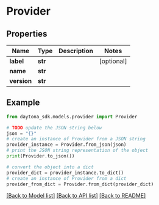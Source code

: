 # Provider


## Properties

Name | Type | Description | Notes
------------ | ------------- | ------------- | -------------
**label** | **str** |  | [optional] 
**name** | **str** |  | 
**version** | **str** |  | 

## Example

```python
from daytona_sdk.models.provider import Provider

# TODO update the JSON string below
json = "{}"
# create an instance of Provider from a JSON string
provider_instance = Provider.from_json(json)
# print the JSON string representation of the object
print(Provider.to_json())

# convert the object into a dict
provider_dict = provider_instance.to_dict()
# create an instance of Provider from a dict
provider_from_dict = Provider.from_dict(provider_dict)
```
[[Back to Model list]](../README.md#documentation-for-models) [[Back to API list]](../README.md#documentation-for-api-endpoints) [[Back to README]](../README.md)



